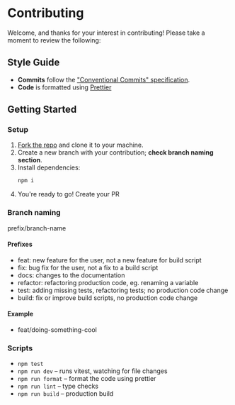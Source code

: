 # Contributing

Welcome, and thanks for your interest in contributing! Please take a moment to review the following:

## Style Guide

- **Commits** follow the ["Conventional Commits" specification](https://www.conventionalcommits.org/en/v1.0.0/).
- **Code** is formatted using [Prettier](https://prettier.io/)

## Getting Started

### Setup

1. [Fork the repo](https://docs.github.com/en/github/getting-started-with-github/fork-a-repo) and clone it to your machine.
2. Create a new branch with your contribution; **check branch naming section**.
3. Install dependencies:
   ```bash
   npm i
   ```
4. You're ready to go! Create your PR

### Branch naming

prefix/branch-name

#### Prefixes

- feat: new feature for the user, not a new feature for build script
- fix: bug fix for the user, not a fix to a build script
- docs: changes to the documentation
- refactor: refactoring production code, eg. renaming a variable
- test: adding missing tests, refactoring tests; no production code change
- build: fix or improve build scripts, no production code change

#### Example

- feat/doing-something-cool

### Scripts

- `npm test`
- `npm run dev` – runs vitest, watching for file changes
- `npm run format` – format the code using prettier
- `npm run lint` – type checks
- `npm run build` – production build
